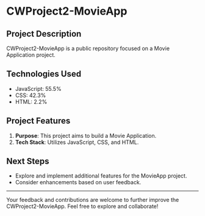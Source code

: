 # CWProject2-MovieApp

## Project Description
CWProject2-MovieApp is a public repository focused on a Movie Application project.


## Technologies Used
- JavaScript: 55.5%
- CSS: 42.3%
- HTML: 2.2%

## Project Features
1. **Purpose**: This project aims to build a Movie Application.
2. **Tech Stack**: Utilizes JavaScript, CSS, and HTML.

## Next Steps
- Explore and implement additional features for the MovieApp project.
- Consider enhancements based on user feedback.

---

Your feedback and contributions are welcome to further improve the CWProject2-MovieApp. Feel free to explore and collaborate!

